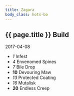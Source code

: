 ```yaml
---
title: Zagara
body_class: hots-bo
---
```


## {{ page.title }} Build
2017-04-08

-   _1_  Infest
-   _4_  Envenomed Spines
-   _7_  Bile Drop
- __10__ Devouring Maw
-  _13_  Protected Coating
-  _16_  Mutalisk
- __20__ Endless Creep

